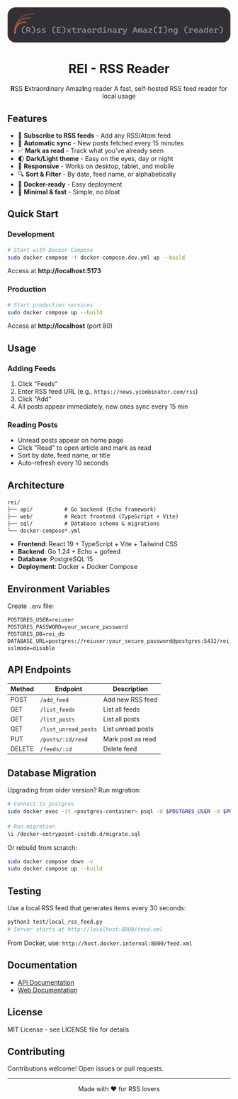 ![REI Banner](./banner.png)

<div align="center">

# REI - RSS Reader

**R**SS **E**xtraordinary Amaz**I**ng reader
A fast, self-hosted RSS feed reader for local usage

</div>

## Features

- 📰 **Subscribe to RSS feeds** - Add any RSS/Atom feed
- 🔄 **Automatic sync** - New posts fetched every 15 minutes
- ✅ **Mark as read** - Track what you've already seen
- 🌓 **Dark/Light theme** - Easy on the eyes, day or night
- 📱 **Responsive** - Works on desktop, tablet, and mobile
- 🔍 **Sort & Filter** - By date, feed name, or alphabetically
- 🐳 **Docker-ready** - Easy deployment
- 🚀 **Minimal & fast** - Simple, no bloat

## Quick Start

### Development

```bash
# Start with Docker Compose
sudo docker compose -f docker-compose.dev.yml up --build
```

Access at **http://localhost:5173**

### Production

```bash
# Start production services
sudo docker compose up --build
```

Access at **http://localhost** (port 80)

## Usage

### Adding Feeds

1. Click "Feeds"
2. Enter RSS feed URL (e.g., `https://news.ycombinator.com/rss`)
3. Click "Add"
4. All posts appear immediately, new ones sync every 15 min

### Reading Posts

- Unread posts appear on home page
- Click "Read" to open article and mark as read
- Sort by date, feed name, or title
- Auto-refresh every 10 seconds

## Architecture

```
rei/
├── api/          # Go backend (Echo framework)
├── web/          # React frontend (TypeScript + Vite)
├── sql/          # Database schema & migrations
└── docker-compose*.yml
```

- **Frontend**: React 19 + TypeScript + Vite + Tailwind CSS
- **Backend**: Go 1.24 + Echo + gofeed
- **Database**: PostgreSQL 15
- **Deployment**: Docker + Docker Compose

## Environment Variables

Create `.env` file:

```env
POSTGRES_USER=reiuser
POSTGRES_PASSWORD=your_secure_password
POSTGRES_DB=rei_db
DATABASE_URL=postgres://reiuser:your_secure_password@postgres:5432/rei_db?sslmode=disable
```

## API Endpoints

| Method | Endpoint | Description |
|--------|----------|-------------|
| POST | `/add_feed` | Add new RSS feed |
| GET | `/list_feeds` | List all feeds |
| GET | `/list_posts` | List all posts |
| GET | `/list_unread_posts` | List unread posts |
| PUT | `/posts/:id/read` | Mark post as read |
| DELETE | `/feeds/:id` | Delete feed |

## Database Migration

Upgrading from older version? Run migration:

```bash
# Connect to postgres
sudo docker exec -it <postgres-container> psql -U $POSTGRES_USER -d $POSTGRES_DB

# Run migration
\i /docker-entrypoint-initdb.d/migrate.sql
```

Or rebuild from scratch:

```bash
sudo docker compose down -v
sudo docker compose up --build
```

## Testing

Use a local RSS feed that generates items every 30 seconds:

```bash
python3 test/local_rss_feed.py
# Server starts at http://localhost:8000/feed.xml
```

From Docker, use: `http://host.docker.internal:8000/feed.xml`

## Documentation

- [API Documentation](./api/README.md)
- [Web Documentation](./web/README.md)

## License

MIT License - see LICENSE file for details

## Contributing

Contributions welcome! Open issues or pull requests.

---

<div align="center">
Made with ❤️ for RSS lovers
</div>
